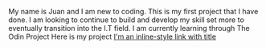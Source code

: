 My name is Juan and I am new to coding. 
This is my first project that I have done.
I am looking to continue to build and develop my skill set more to eventually transition into the I.T field.
I am currently learning through The Odin Project
Here is my project
[I'm an inline-style link with title](https://juan-loredo.github.io/google-homepage/ "Google Homepage Project")
